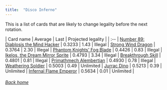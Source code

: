 ```yaml
---
title:  "Disco Inferno"
---
```


This is a list of cards that are likely to change legality before the next rotation.

| Card name | Average | Last | Projected legality |
| :-- |
[Number 89: Diablosis the Mind Hacker](https://db.ygoprodeck.com/card/?search=Number%2089:%20Diablosis%20the%20Mind%20Hacker) | 0.3233 | 1.43 | Illegal |
[Strong Wind Dragon](https://db.ygoprodeck.com/card/?search=Strong%20Wind%20Dragon) | 0.3764 | 2.30 | Illegal |
[Phantom Knights' Fog Blade](https://db.ygoprodeck.com/card/?search=Phantom%20Knights'%20Fog%20Blade) | 0.4426 | 0.83 | Illegal |
[Ikelos, the Dream Mirror Sprite](https://db.ygoprodeck.com/card/?search=Ikelos,%20the%20Dream%20Mirror%20Sprite) | 0.4793 | 3.34 | Illegal |
[Breakthrough Skill](https://db.ygoprodeck.com/card/?search=Breakthrough%20Skill) | 0.4801 | 0.81 | Illegal |
[Primathmech Alembertian](https://db.ygoprodeck.com/card/?search=Primathmech%20Alembertian) | 0.4930 | 0.78 | Illegal |
[Weathering Soldier](https://db.ygoprodeck.com/card/?search=Weathering%20Soldier) | 0.5003 | 0.49 | Unlimited |
[Jurrac Dino](https://db.ygoprodeck.com/card/?search=Jurrac%20Dino) | 0.5213 | 0.39 | Unlimited |
[Infernal Flame Emperor](https://db.ygoprodeck.com/card/?search=Infernal%20Flame%20Emperor) | 0.5634 | 0.01 | Unlimited |

###### [Back home](index)